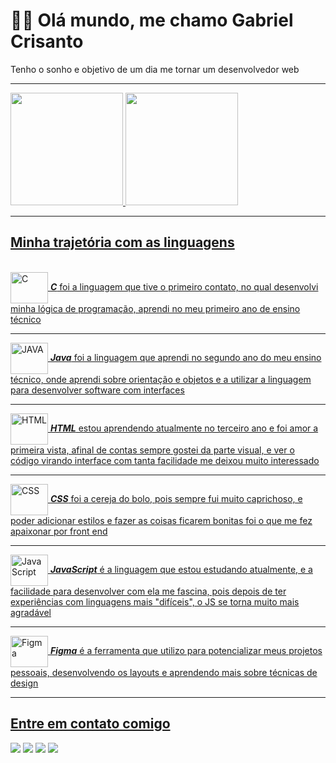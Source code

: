 <h1> 👋😄 Olá mundo, me chamo Gabriel Crisanto</h1>
<p>Tenho o sonho e objetivo de um dia me tornar um desenvolvedor web</p>
<hr>

<div align="center" style="display: flex">
  <a href="https://github.com/GabeCris">
  <img height="180em"  src="https://github-readme-stats.vercel.app/api?username=GabeCris&show_icons=true&theme=dracula&include_all_commits=true&count_private=true&hide=contribs&border_color=#00008B"/>
  <img height="180em" src="https://github-readme-stats.vercel.app/api/top-langs/?username=GabeCris&layout=&langs_count=7&theme=dracula"/>
</div><hr>
  <h2>Minha trajetória com as linguagens</h2>
  <div style="display: block"><br>
    
<!--   C   -->
  <img align="center" alt="C" height="50" width="60" src="https://cdn.jsdelivr.net/gh/devicons/devicon/icons/c/c-plain.svg" />
    <strong><i>C</i></strong> foi a linguagem que tive o primeiro contato, no qual desenvolvi minha lógica de programação, aprendi no meu primeiro ano de ensino técnico 
    <br> <hr>
<!--  JAVA    -->
   <img align="center" alt="JAVA" height="50" width="60" src="https://cdn.jsdelivr.net/gh/devicons/devicon/icons/java/java-original.svg"/>
    <strong><i>Java</i></strong> foi a linguagem que aprendi no segundo ano do meu ensino técnico, onde aprendi sobre orientação e objetos e a utilizar a linguagem para desenvolver software com interfaces
    <br> <hr>
    
  <img align="center" alt="HTML" height="50" width="60" src="https://cdn.jsdelivr.net/gh/devicons/devicon/icons/html5/html5-plain.svg" /> 
  <strong><i>HTML</i></strong> estou aprendendo atualmente no terceiro ano e foi amor a primeira vista, afinal de contas sempre gostei da parte visual, e ver o código virando interface com tanta facilidade me deixou muito interessado
  <br> <hr>
    
<!--  CSS    -->
<img align="center" alt="CSS" height="50" width="60" src="https://cdn.jsdelivr.net/gh/devicons/devicon/icons/css3/css3-plain.svg" />
    <strong><i>CSS</i></strong> foi a cereja do bolo, pois sempre fui muito caprichoso, e poder adicionar estilos e fazer as coisas ficarem bonitas foi o que me fez apaixonar por front end
    <br> <hr>
<!--  JS      -->
  <img align="center" alt="Java Script" height="50" width="60" src="https://cdn.jsdelivr.net/gh/devicons/devicon/icons/javascript/javascript-plain.svg" />
    <strong><i>JavaScript</i></strong> é a linguagem que estou estudando atualmente, e a facilidade para desenvolver com ela me fascina, pois depois de ter experiências com linguagens mais "difíceis", o JS se torna muito mais agradável
    <br> <hr>

   <img align="center" alt="Figma" height="50" width="60" src="https://cdn.jsdelivr.net/gh/devicons/devicon/icons/figma/figma-original.svg" />
      <strong><i>Figma</i></strong> é a ferramenta que utilizo para potencializar meus projetos pessoais, desenvolvendo os layouts e aprendendo mais sobre técnicas de design 
    <br> <hr>

</div>

  <h2>Entre em contato comigo </h2>
  
  <div> 
  <a href = "mailto:gabrecrisanto@gmail.com" target="_blank"><img src="https://img.shields.io/badge/Gmail-D14836?style=for-the-badge&logo=gmail&logoColor=white" target="_blank"></a>
  <a href="https://www.linkedin.com/in/rafaella-ballerini-45875016a" target="_blank"><img src="https://img.shields.io/badge/WhatsApp-25D366?style=for-the-badge&logo=whatsapp&logoColor=white" target="_blank"></a> 
  <a href="https://www.linkedin.com/in/rafaella-ballerini-45875016a" target="_blank"><img src="https://img.shields.io/badge/-LinkedIn-%230077B5?style=for-the-badge&logo=linkedin&logoColor=white" target="_blank"></a> 
  <a href="https://www.linkedin.com/in/rafaella-ballerini-45875016a" target="_blank"><img src="https://img.shields.io/badge/GitHub-100000?style=for-the-badge&logo=github&logoColor=white" target="_blank"></a> 
  </div>
